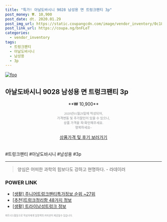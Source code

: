 ```yaml
--- 
title: "특가! 아날도바시니 9028 남성용 면 트렁크팬티 3p" 
post_money: ₩. 10,900 
post_date: dt. 2020.01.29 
post_img_url: https://static.coupangcdn.com/image/vendor_inventory/0c18/09c575ff3d2bbbd4a899436b91c2816e4caa578c7ac05e8a49d015405a38.jpg 
post_link_url: https://coupa.ng/bnFLeT 
categories: 
  - vendor_inventory 
tags: 
  - 트렁크팬티 
  - 아날도바시니 
  - 남성용 
  - 3p 
--- 
```

[![foo](https://static.coupangcdn.com/image/vendor_inventory/0c18/09c575ff3d2bbbd4a899436b91c2816e4caa578c7ac05e8a49d015405a38.jpg)](https://coupa.ng/bnFLeT) 

## 아날도바시니 9028 남성용 면 트렁크팬티 3p 
<p style="text-align: center;">**₩ 10,900**</p> 
<p style="text-align: center;"><span style="color: #898c8f; font-family: Georgia,Times,serif; font-size: 0.75em;">2020년01월29일에 작성되어, <br>가격변동 및 추가할인이 있을 수 있으니,<br> 상품 가격을 꼭!확인해주세요.<br>행복하세요~</span> 
</p>	 
<div markdown="0" style="text-align: center;"><a href="https://coupa.ng/bnFLeT" class="btn btn--success">상품가격 및 후기 보러가기</a></div> 
<br><br> 
  #트렁크팬티 #아날도바시니 #남성용 #3p 
<hr> 

> 양심은 어떠한 과학의 힘보다도 강하고 현명하다. - 라데이러 


### POWER LINK

* <a href="https://blog.naver.com/fasyy4321/221774139644" target="_blank"> [생활] 주니어트렁크팬티특가정보 순위 ~27위</a>
* <a href="https://blog.naver.com/fasyy4321/221790673180" target="_blank">[추천]트렁크정리함 48가지 정보</a>
* <a href="https://blog.naver.com/santokki14/221769559717" target="_blank"> [생활] 트라이남성트렁크 정보 </a>

<span style="color: #898c8f; font-family: Georgia,Times,serif; font-size: 0.55em;">파트너스활동으로 작성자에게 일정액의 커미션이 제공될수 있습니다.</span> 

